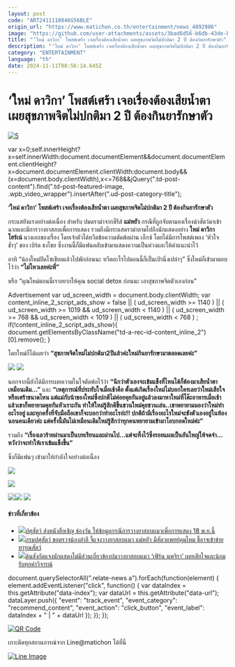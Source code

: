 ```yaml
---
layout: post
code: "ART2411110846G56BLE"
origin_url: "https://www.matichon.co.th/entertainment/news_4892986"
image: "https://github.com/user-attachments/assets/3bad6d56-b6db-43de-b77e-6ebb31ea7a6c"
title: "‘ใหม่ ดาวิกา’ โพสต์เศร้า เจอเรื่องต้องเสียน้ำตา เผยสุขภาพจิตไม่ปกติมา 2 ปี ต้องกินยารักษาตัว"
description: "'ใหม่ ดาวิกา' โพสต์เศร้า เจอเรื่องต้องเสียน้ำตา เผยสุขภาพจิตไม่ปกติมา 2 ปี ต้องกินยารักษาตัว"
category: "ENTERTAINMENT"
language: "th"
date: 2024-11-11T08:56:14.645Z
---
```


# ‘ใหม่ ดาวิกา’ โพสต์เศร้า เจอเรื่องต้องเสียน้ำตา เผยสุขภาพจิตไม่ปกติมา 2 ปี ต้องกินยารักษาตัว

[![](https://www.matichon.co.th/wp-content/uploads/2024/11/5-25.jpg "5")](https://www.matichon.co.th/wp-content/uploads/2024/11/5-25.jpg)

var x=0;self.innerHeight?x=self.innerWidth:document.documentElement&&document.documentElement.clientHeight?x=document.documentElement.clientWidth:document.body&&(x=document.body.clientWidth),x<=768&&jQuery(".td-post-content").find(".td-post-featured-image, .wpb\_video\_wrapper").insertAfter(".ud-post-category-title");

**‘ใหม่ ดาวิกา’ โพสต์เศร้า เจอเรื่องต้องเสียน้ำตา เผยสุขภาพจิตไม่ปกติมา 2 ปี ต้องกินยารักษาตัว**

กระแสยังแรงอย่างต่อเนื่อง สำหรับ ปมดราม่าจากซีรีส์ **แม่หยัว** กรณีที่ถูกจับตามองเรื่องนำสัตว์มาเข้าฉากและมีการวางยาสลบเพื่อการแสดง รวมถึงมีกระแสดราม่าลามไปถึงนักแสดงอย่าง **ใหม่ ดาวิกา โฮร์เน่** นางเอกของเรื่อง โดยเจ้าตัวได้ทวีตข้อความตัดพ้อผ่าน เอ็กซ์ โดยได้มีการโพสต์เพลง ‘หัวใจช้ำๆ’ ของ เบิร์ด ธงไชย ซึ่งงานนี้ก็มีแฟนคลับเข้ามาแสดงความเป็นห่วงและให้คำแนะนำไว้

อาทิ “น้องใหม่ปิดโซเชียลแล้วไปพักก่อนนะ ทวีตอะไรไปตอนนี้ก็เป็นเป้านิ่งเปล่าๆ” ซึ่งใหม่ก็เข้ามาตอบไว้ว่า **“ไม่ไหวเลยค่ะพี่”**

หรือ “คุณใหม่ตอนนี้เราอยากให้คุณ social detox ก่อนนะ เอาสุขภาพจิตตัวเองก่อน”

Advertisement var ud\_screen\_width = document.body.clientWidth; var content\_inline\_2\_script\_ads\_show = false || ( ud\_screen\_width >= 1140 ) || ( ud\_screen\_width >= 1019 && ud\_screen\_width < 1140 ) || ( ud\_screen\_width >= 768 && ud\_screen\_width < 1019 ) || ( ud\_screen\_width < 768 ) ; if(!content\_inline\_2\_script\_ads\_show){ document.getElementsByClassName("td-a-rec-id-content\_inline\_2")\[0\].remove(); }

โดยใหม่ก็ได้เผยว่า **“สุขภาพจิตใหม่ไม่ปกติมา2ปีแล้วค่ะใหม่กินยารักษามาตลอดเลยค่ะ”**

![](https://www.matichon.co.th/wp-content/uploads/2024/11/S__130998334_0-1024x511.jpg) ![](https://www.matichon.co.th/wp-content/uploads/2024/11/S__130998337_0-1024x573.jpg)

นอกจากนี้ยังได้มีการเผยความในใจตัดพ้อไว้ว่า **“นึกว่าตัวเองจะเข้มแข็งที่ไหนได้ก็ต้องมาเสียน้ำตาเหมือนเดิม…”** และ **“เหตุการณ์ที่ประทับใจเมื่อเช้าคือ ตั้งแต่เกิดเรื่องใหม่ไม่บอกใครเลยว่าใหม่เสียใจหรือเศร้าขนาดไหน แต่แม่กับน้าของใหม่ซึ่งปกติไม่ค่อยคุยกันอยู่แล้วลงมาหาใหม่ที่โต๊ะอาหารเมื่อเช้า แล้วเขาก็พยายามคุยกันหัวเราะกัน ทำให้ใหม่รู้สึกดีขึ้นชวนใหม่คุยชวนเล่น..เขาพยายามมองว่าใหม่ทำอะไรอยู่ และทุกครั้งที่จับมือถือเขาก็จะบอกว่าทำอะไรอ่ะ!! ปกติถ้ามีเรื่องอะไรใหม่จะขังตัวเองอยู่ในห้องนอนคนเดียวค่ะ แต่ครั้งนี้มันไม่เหมือนเดิมใหม่รู้สึกว่าทุกคนพยายามเข้ามาโอบกอดใหม่ค่ะ”**

รวมถึง **“เรื่องเลวร้ายผ่านมาเป็นบทเรียนและผ่านไป…แต่จะทิ้งไว้ซึ่งรอยแผลเป็นอันใหญ่ให้จดจำ…หวังว่าจะทำให้เราเข้มแข็งขึ้น”**

ซึ่งก็มีแฟนๆ เข้ามาให้กำลังใจอย่างต่อเนื่อง

![](https://www.matichon.co.th/wp-content/uploads/2024/11/S__131006473-1024x367.jpg)

![](https://www.matichon.co.th/wp-content/uploads/2024/11/1-145-1024x857.jpg)

![](https://www.matichon.co.th/wp-content/uploads/2024/11/S__131006472-1-1024x434.jpg)![](https://www.matichon.co.th/wp-content/uploads/2024/11/แม่หยัว-3-1024x683.jpg) ![](https://www.matichon.co.th/wp-content/uploads/2024/11/แม่หยัว-2-1024x683.jpg)

#### ข่าวที่เกี่ยวข้อง

*   [![](https://www.matichon.co.th/wp-content/uploads/2024/11/3529679.jpg)ปศุสัตว์ ส่งหนังสือเชิญ ช่องวัน ให้ข้อมูลกรณีการวางยาสลบแมวเพื่อการแสดง 18 พ.ย.นี้](https://www.matichon.co.th/bullet-news-today/news_4893058)
*   [![](https://www.matichon.co.th/wp-content/uploads/2024/11/77-7.jpg)กรมปศุสัตว์ ขอตรวจน้องสำลี จี้แจงวางยาสลบแมว แม่หยัว มีสัตวแพทย์คุมไหม ชี้อาจเข้าข่ายทารุณสัตว์](https://www.matichon.co.th/local/quality-life/news_4892531)
*   [![](https://www.matichon.co.th/wp-content/uploads/2024/11/140.jpg)ต้นสังกัดแจงนักแสดงไม่มีส่วนเกี่ยวข้องปมวางยาสลบแมว ‘เฟิร์น นพจิรา’ เผยเสียใจและน้อมรับทุกคำวิจารณ์](https://www.matichon.co.th/entertainment/news_4892392)

document.querySelectorAll(".relate-news a").forEach(function(element) { element.addEventListener("click", function() { var dataIndex = this.getAttribute("data-index"); var dataUrl = this.getAttribute("data-url"); dataLayer.push({ "event": "track\_event", "event\_category": "recommend\_content", "event\_action": "click\_button", "event\_label": dataIndex + " | " + dataUrl }); }); });

[![QR Code](https://www.matichon.co.th/wp-content/uploads/2023/07/wob1371z.jpg)](https://lin.ee/ht0nDxX)

เกาะติดทุกสถานการณ์จาก Line@matichon ได้ที่นี่

[![Line Image](https://www.matichon.co.th/wp-content/uploads/2023/07/th.png)](https://lin.ee/ht0nDxX)